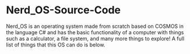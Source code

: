 # Nerd_OS-Source-Code
Nerd_OS is an operating system made from scratch based on COSMOS in the language C# and has the basic functionality of a computer with things such as a calculator, a file system, and many more things to explore! A full list of things that this OS can do is below.
